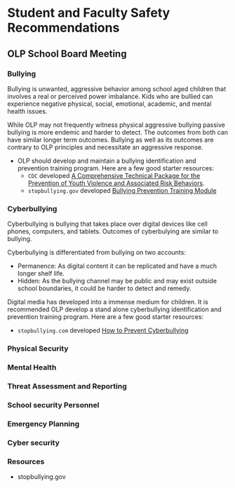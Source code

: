 # Student and Faculty Safety Recommendations

## OLP School Board Meeting

### Bullying

Bullying is unwanted, aggressive behavior among school aged children that involves a real or perceived power imbalance. Kids who are bullied can experience negative physical, social, emotional, academic, and mental health issues.

While OLP may not frequently witness physical aggressive bullying passive bullying is more endemic and harder to detect. The outcomes from both can have similar longer term outcomes. Bullying as well as its outcomes are contrary to OLP principles and necessitate an aggressive response.

- OLP should develop and maintain a bullying identification and prevention training program. Here are a few good starter resources:
  - `CDC` developed [A Comprehensive Technical Package for the Prevention of Youth Violence and Associated Risk Behaviors](https://www.cdc.gov/violenceprevention/pdf/yv-technicalpackage.pdf).
  - `stopbullying.gov` developed [Bullying Prevention Training Module ](https://www.stopbullying.gov/sites/default/files/2017-09/training-module-2016.pdf)

### Cyberbullying

Cyberbullying is bullying that takes place over digital devices like cell phones, computers, and tablets. Outcomes of cyberbulying are similar to bullying.

Cyberbullying is differentiated from bullying on two accounts:

- Permanence: As digital content it can be replicated and have a much longer shelf life.
- Hidden: As the bullying channel may be public and may exist outside school boundaries, it could be harder to detect and remedy.

Digital media has developed into a immense medium for children. It is recommended OLP develop a stand alone cyberbullying identification and prevention training program. Here are a few good starter resources:

- `stopbullying.com` developed [How to Prevent Cyberbullying](https://www.stopbullying.gov/sites/default/files/documents/Cyberbullying%20Guide%20Final%20508.pdf)

### Physical Security

### Mental Health

### Threat Assessment and Reporting

### School security Personnel

### Emergency Planning

### Cyber security

### Resources

- stopbullying.gov
